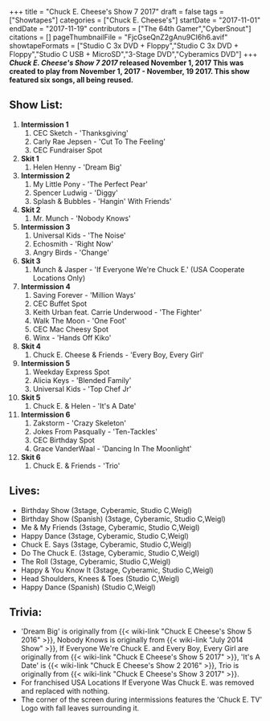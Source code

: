 +++
title = "Chuck E. Cheese's Show 7 2017"
draft = false
tags = ["Showtapes"]
categories = ["Chuck E. Cheese's"]
startDate = "2017-11-01"
endDate = "2017-11-19"
contributors = ["The 64th Gamer","CyberSnout"]
citations = []
pageThumbnailFile = "FjcGseQnZ2gAnu9CI6h6.avif"
showtapeFormats = ["Studio C 3x DVD + Floppy","Studio C 3x DVD + Floppy","Studio C USB + MicroSD","3-Stage DVD","Cyberamics DVD"]
+++
***Chuck E. Cheese's Show 7 2017* released November 1, 2017
This was created to play from November 1, 2017 - November, 19 2017. This show featured six songs, all being reused.**

## Show List:

1.  **Intermission 1**
    1.  CEC Sketch - 'Thanksgiving'
    2.  Carly Rae Jepsen - 'Cut To The Feeling'
    3.  CEC Fundraiser Spot
2.  **Skit 1**
    1.  Helen Henny - 'Dream Big'
3.  **Intermission 2**
    1.  My Little Pony - 'The Perfect Pear'
    2.  Spencer Ludwig - 'Diggy'
    3.  Splash & Bubbles - 'Hangin' With Friends'
4.  **Skit 2**
    1.  Mr. Munch - 'Nobody Knows'
5.  **Intermission 3**
    1.  Universal Kids - 'The Noise'
    2.  Echosmith - 'Right Now'
    3.  Angry Birds - 'Change'
6.  **Skit 3**
    1.  Munch & Jasper - 'If Everyone We're Chuck E.' (USA Cooperate Locations Only)
7.  **Intermission 4**
    1.  Saving Forever - 'Million Ways'
    2.  CEC Buffet Spot
    3.  Keith Urban feat. Carrie Underwood - 'The Fighter'
    4.  Walk The Moon - 'One Foot'
    5.  CEC Mac Cheesy Spot
    6.  Winx - 'Hands Off Kiko'
8.  **Skit 4**
    1.  Chuck E. Cheese & Friends - 'Every Boy, Every Girl'
9.  **Intermission 5**
    1.  Weekday Express Spot
    2.  Alicia Keys - 'Blended Family'
    3.  Universal Kids - 'Top Chef Jr'
10. **Skit 5**
    1.  Chuck E. & Helen - 'It's A Date'
11. **Intermission 6**
    1.  Zakstorm - 'Crazy Skeleton'
    2.  Jokes From Pasqually - 'Ten-Tackles'
    3.  CEC Birthday Spot
    4.  Grace VanderWaal - 'Dancing In The Moonlight'
12. **Skit 6**
    1.  Chuck E. & Friends - 'Trio'

## Lives:

- Birthday Show (3stage, Cyberamic, Studio C,Weigl)
- Birthday Show (Spanish) (3stage, Cyberamic, Studio C,Weigl)
- Me & My Friends (3stage, Cyberamic, Studio C,Weigl)
- Happy Dance (3stage, Cyberamic, Studio C,Weigl)
- Chuck E. Says (3stage, Cyberamic, Studio C,Weigl)
- Do The Chuck E. (3stage, Cyberamic, Studio C,Weigl)
- The Roll (3stage, Cyberamic, Studio C,Weigl)
- Happy & You Know It (3stage, Cyberamic, Studio C,Weigl)
- Head Shoulders, Knees & Toes (Studio C,Weigl)
- Happy Dance (Spanish) (Studio C,Weigl)

## Trivia:

- 'Dream Big' is originally from {{< wiki-link "Chuck E Cheese's Show 5 2016" >}}, Nobody Knows is originally from {{< wiki-link "July 2014 Show" >}}, If Everyone We're Chuck E. and Every Boy, Every Girl are originally from {{< wiki-link "Chuck E Cheese's Show 5 2017" >}}, 'It's A Date' is {{< wiki-link "Chuck E Cheese's Show 2 2016" >}}, Trio is originally from {{< wiki-link "Chuck E Cheese's Show 3 2017" >}}.
- For franchised USA Locations If Everyone Was Chuck E. was removed and replaced with nothing.
- The corner of the screen during intermissions features the 'Chuck E. TV' Logo with fall leaves surrounding it.
